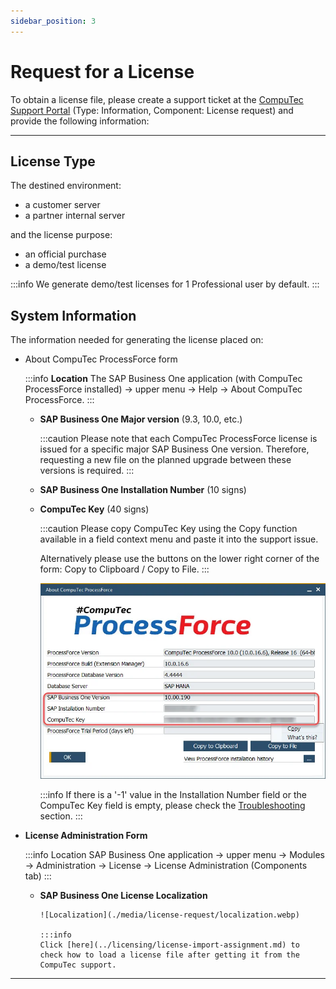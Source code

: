 ```yaml
---
sidebar_position: 3
---
```


# Request for a License

To obtain a license file, please create a support ticket at the [CompuTec Support Portal](https://support.computec.pl) (Type: Information, Component: License request) and provide the following information:

---

## License Type

The destined environment:

- a customer server
- a partner internal server

and the license purpose:

- an official purchase
- a demo/test license

:::info
    We generate demo/test licenses for 1 Professional user by default.
:::

## System Information

The information needed for generating the license placed on:

- About CompuTec ProcessForce form

    :::info **Location**
        The SAP Business One application (with CompuTec ProcessForce installed) → upper menu → Help → About CompuTec ProcessForce.
    :::

  - **SAP Business One Major version** (9.3, 10.0, etc.)

    :::caution
    Please note that each CompuTec ProcessForce license is issued for a specific major SAP Business One version. Therefore, requesting a new file on the planned upgrade between these versions is required.
    :::

  - **SAP Business One Installation Number** (10 signs)

  - **CompuTec Key** (40 signs)

    :::caution
    Please copy CompuTec Key using the Copy function available in a field context menu and paste it into the support issue.

    Alternatively please use the buttons on the lower right corner of the form: Copy to Clipboard / Copy to File.
    :::

    ![About ProcessForce](./media/license-request/about-processforce.webp)

    :::info
    If there is a '-1' value in the Installation Number field or the CompuTec Key field is empty, please check the [Troubleshooting](../../troubleshooting/licensing-issues.md) section.
    :::

- **License Administration Form**

    :::info Location
        SAP Business One application → upper menu → Modules → Administration → License → License Administration (Components tab)
    :::

  - **SAP Business One License Localization**

        ![Localization](./media/license-request/localization.webp)

        :::info
        Click [here](../licensing/license-import-assignment.md) to check how to load a license file after getting it from the CompuTec support.

---
  
